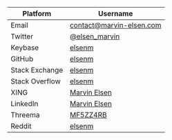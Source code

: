 | Platform       | Username                                                    |
|----------------|-------------------------------------------------------------|
| Email          | [contact@marvin-elsen.com](mailto:contact@marvin-elsen.com) |
| Twitter        | [@elsen_marvin](https://twitter.com/elsen_marvin)           |
| Keybase        | [elsenm](https://keybase.io/elsenm)                         |
| GitHub         | [elsenm](https://github.com/elsenm)                         |
| Stack Exchange | [elsenm](https://stackexchange.com/users/16526518/elsenm)   |
| Stack Overflow | [elsenm](https://stackoverflow.com/users/11941114/elsenm)   |
| XING           | [Marvin Elsen](https://www.xing.com/profile/Marvin_Elsen2)  |
| LinkedIn       | [Marvin Elsen](https://www.linkedin.com/in/marvin-elsen)    |
| Threema        | [MF5ZZ4RB](https://threema.id/MF5ZZ4RB)                     |
| Reddit         | [elsenm](https://www.reddit.com/user/elsenm)                |

